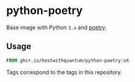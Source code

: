 # python-poetry

Base image with Python `3.x` and [poetry](https://python-poetry.org/).

## Usage

```Dockerfile
FROM ghcr.io/hostwithquantum/python-poetry:vX
```

Tags correspond to the tags in this repository.
